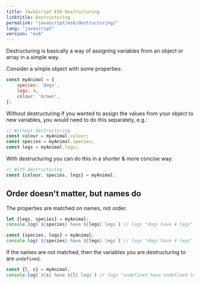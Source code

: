 ```yaml
---
title: Javascript ES6 Destructuring
linktitle: Destructuring
permalink: "javascript/es6/destructuring/"
lang: "javascript"
version: "es6"
---
```


Destructuring is basically a way of assigning variables from an object or array in a simple way.

Consider a simple object with some properties:

```javascript
const myAnimal = {
    species: 'dogs',
    legs: 4,
    colour: 'brown',
};
```

Without destructuring if you wanted to assign the values from your object to new variables, you would need to do this separately, e.g.:

```javascript
// Without destructuring
const colour = myAnimal.colour;
const species = myAnimal.species;
const legs = myAnimal.legs;
```

With destructuring you can do this in a shorter & more concise way:

```javascript
// With destructuring
const {colour, species, legs} = myAnimal;
```

## Order doesn't matter, but names do
The properties are matched on names, not order.
```javascript
let {legs, species} = myAnimal;
console.log(`${species} have ${legs} legs`) // logs "dogs have 4 legs"
```

```javascript
const {species, legs} = myAnimal;
console.log(`${species} have ${legs} legs`) // logs "dogs have 4 legs"
```

If the names are not matched, then the variables you are destructuring to are `undefined`.

```javascript
const {l, s} = myAnimal;
console.log(`${s} have ${l} legs`) // logs "undefined have undefined legs"
```
